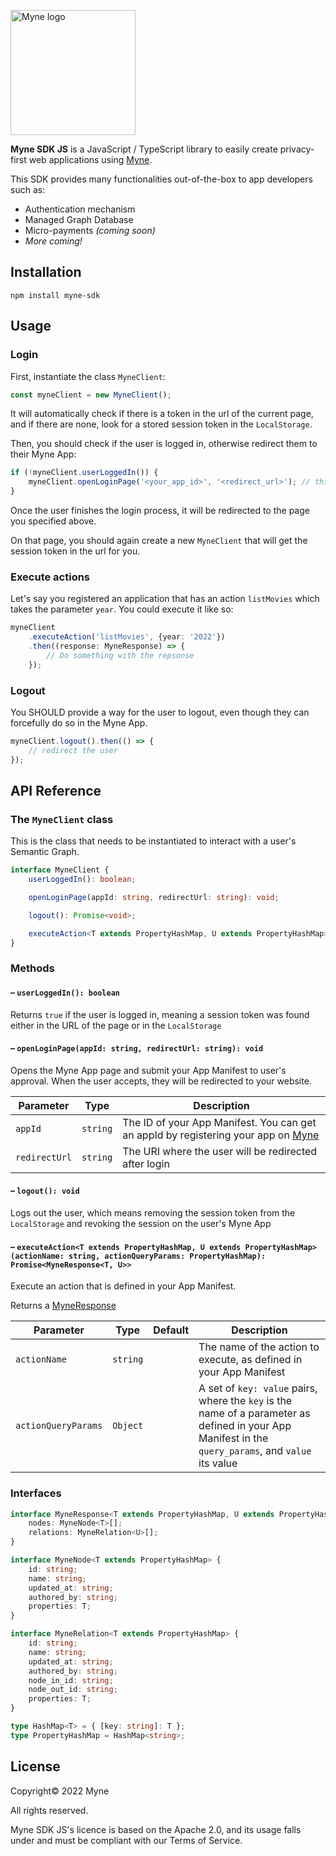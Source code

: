 [<img width="200" alt="Myne logo" src="https://assets.myne.systems/logo/Myne-Logo-Small-Navy.png">](https://developers.myne.systems/)

**Myne SDK JS** is a JavaScript / TypeScript library to easily create privacy-first web applications using [Myne](https://www.Myne.systems).

This SDK provides many functionalities out-of-the-box to app developers such as:

- Authentication mechanism
- Managed Graph Database
- Micro-payments *(coming soon)*
- *More coming!*

## Installation

```shell
npm install myne-sdk
```

## Usage

### Login

First, instantiate the class `MyneClient`:

```typescript
const myneClient = new MyneClient();
```

It will automatically check if there is a token in the url of the current page, and if there are none, look for a stored session token in the `LocalStorage`.

Then, you should check if the user is logged in, otherwise redirect them to their Myne App:

```typescript
if (!myneClient.userLoggedIn()) {
    myneClient.openLoginPage('<your_app_id>', '<redirect_url>'); // this redirects the user to the Myne App
}
```

Once the user finishes the login process, it will be redirected to the page you specified above.

On that page, you should again create a new `MyneClient` that will get the session token in the url for you.

### Execute actions

Let's say you registered an application that has an action `listMovies` which takes the parameter `year`. You could execute it like so:

```typescript
myneClient
    .executeAction('listMovies', {year: '2022'})
    .then((response: MyneResponse) => {
        // Do something with the repsonse
    });
```

### Logout

You SHOULD provide a way for the user to logout, even though they can forcefully do so in the Myne App.

```typescript
myneClient.logout().then(() => {
    // redirect the user   
});
```

## API Reference

### The `MyneClient` class

This is the class that needs to be instantiated to interact with a user's Semantic Graph.

```typescript
interface MyneClient {
    userLoggedIn(): boolean;

    openLoginPage(appId: string, redirectUrl: string): void;

    logout(): Promise<void>;

    executeAction<T extends PropertyHashMap, U extends PropertyHashMap>(actionName: string, actionQueryParams: PropertyHashMap): Promise<MyneResponse<T, U>>;
}
```

### Methods

#### – `userLoggedIn(): boolean`

Returns `true` if the user is logged in, meaning a session token was found either in the URL of the page or in the `LocalStorage`


#### – `openLoginPage(appId: string, redirectUrl: string): void`

Opens the Myne App page and submit your App Manifest to user's approval. When the user accepts, they will be redirected to your website.

| Parameter     | Type     | Description                                                                                                   | 
|---------------|----------|---------------------------------------------------------------------------------------------------------------|
| `appId`       | `string` | The ID of your App Manifest. You can get an appId by registering your app on [Myne](https://app.myne.systems) |
| `redirectUrl` | `string` | The URI where the user will be redirected after login                                                         |


#### – `logout(): void`

Logs out the user, which means removing the session token from the `LocalStorage` and revoking the session on the user's Myne App


#### – `executeAction<T extends PropertyHashMap, U extends PropertyHashMap>(actionName: string, actionQueryParams: PropertyHashMap): Promise<MyneResponse<T, U>>`

Execute an action that is defined in your App Manifest.

Returns a [MyneResponse](./README.md#interfaces)

| Parameter             | Type     | Default | Description                                                                                                                                                                        | 
|-----------------------|----------|---------|------------------------------------------------------------------------------------------------------------------------------------------------------------------------------------|
| `actionName`          | `string` |         | The name of the action to execute, as defined in your App Manifest                                                                                                                 |
| `actionQueryParams`   | `Object` |         | A set of `key: value` pairs, where the `key` is the name of a parameter as defined in your App Manifest in the `query_params`, and `value` its value                               |


### Interfaces

```typescript
interface MyneResponse<T extends PropertyHashMap, U extends PropertyHashMap> {
    nodes: MyneNode<T>[];
    relations: MyneRelation<U>[];
}

interface MyneNode<T extends PropertyHashMap> {
    id: string;
    name: string;
    updated_at: string;
    authored_by: string;
    properties: T;
}

interface MyneRelation<T extends PropertyHashMap> {
    id: string;
    name: string;
    updated_at: string;
    authored_by: string;
    node_in_id: string;
    node_out_id: string;
    properties: T;
}

type HashMap<T> = { [key: string]: T };
type PropertyHashMap = HashMap<string>;
```

## License

Copyright© 2022 Myne

All rights reserved.

Myne SDK JS's licence is based on the Apache 2.0, and its usage falls under and must be compliant with our Terms of Service.